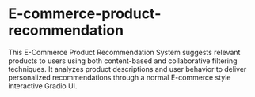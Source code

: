 # E-commerce-product-recommendation
This E-Commerce Product Recommendation System suggests relevant products to users using both content-based and collaborative filtering techniques. It analyzes product descriptions and user behavior to deliver personalized recommendations through a normal E-commerce style interactive Gradio UI.

